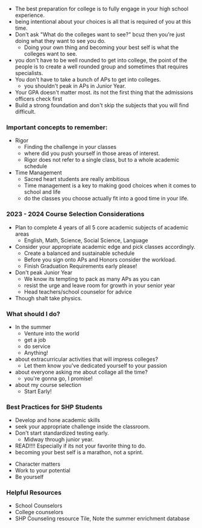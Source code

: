 * The best preparation for college is to fully engage in your high school experience.
* being intentional about your choices is all that is required of you at this time.
* Don't ask "What do the colleges want to see?" bcuz then you're just doing what they want to see you do.
	* Doing your own thing and becoming your best self is what the colleges want to see.
* you don't have to be well rounded to get into college, the point of the people is to create a well rounded group and sometimes that requires specialists.
* You don't have to take a bunch of APs to get into colleges.
	* you shouldn't peak in APs in Junior Year.
* Your GPA doesn't matter most. its not the first thing that the admissions officers check first
* Build a strong foundation and don't skip the subjects that you will find difficult.


### Important concepts to remember:
* Rigor
	* Finding the challenge in your classes
	* where did you push yourself in those areas of interest.
	* Rigor does not refer to a single class, but to a whole academic schedule
* Time Management
	* Sacred heart students are really ambitious
	* Time management is a key to making good choices when it comes to school and life
	* do the classes you choose actually fit into a good time in your life.

### 2023 - 2024 Course Selection Considerations
* Plan to complete 4 years of all 5 core academic subjects of academic areas
	* English, Math, Science, Social Science, Language
* Consider your appropriate academic edge and pick classes accordingly.
	* Create a balanced and sustainable schedule
	* Before you sign onto APs and Honors consider the workload.
	* Finish Graduation Requirements early please!
* Don't peak Junior Year
	* We know its tempting to pack as many APs as you can
	* resist the urge and leave room for growth in your senior year
	* Head teachers/school counselor for advice
* Though shalt take physics.

### What should I do?
* In the summer
	* Venture into the world
	* get a job
	* do service
	* Anything!
* about extracurricular activities that will impress colleges?
	* Let them know you've dedicated yourself to your passion
* about everyone asking me about collage all the time?
	* you're gonna go, I promise!
* about my course selection
	* Start Early!

### Best Practices for SHP Students
* Develop and hone academic skills
* seek your appropriate challenge inside the classroom.
* Don't start standardized testing early.
	* Midway through junior year.
* READ!!!! Especially if its not your favorite thing to do.
* becoming your best self is a marathon, not a sprint.

- Character matters
- Work to your potential
- Be yourself

### Helpful Resources
* School Counselors
* College counselors
* SHP Counseling resource Tile, Note the summer enrichment database